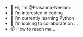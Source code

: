 - 👋 Hi, I’m @Prasanna-Neelam
- 👀 I’m interested in coding 
- 🌱 I’m currently learning Python
- 💞️ I’m looking to collaborate on ...
- 📫 How to reach me ...

<!---
Prasanna-Neelam/Prasanna-Neelam is a ✨ special ✨ repository because its `README.md` (this file) appears on your GitHub profile.
You can click the Preview link to take a look at your changes.
--->
